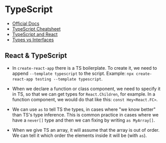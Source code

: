 # TypeScript

- [Official Docs](https://www.typescriptlang.org/docs/home.html)
- [TypeScript Cheatsheet](https://github.com/typescript-cheatsheets/react-typescript-cheatsheet)
- [TypeScript and React](https://fettblog.eu/typescript-react/components/)
- [Types vs Interfaces](https://medium.com/@koss_lebedev/type-aliases-vs-interfaces-in-typescript-based-react-apps-e77c9a1d5fd0)

## React & TypeScript

- In `create-react-app` there is a TS boilerplate. To create it, we need to append `--template typescript` to the script. Example: `npx create-react-app testing --template typescript`.

- When we declare a function or class component, we need to specify it in TS, so that we can get types for `React.Children`, for example. In a function component, we would do that like this: `const Hey<React.FC>`.

- We can use `as` to tell TS the types, in cases where "we know better" than TS's type inference. This is common practice in cases where we have a `never[]` type and then we can fixing by writing `as MyArray[]`.

- When we give TS an array, it will assume that the array is out of order. We can tell it which order the elements inside it will be (with `as`).
